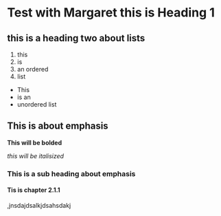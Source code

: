 # Test with Margaret this is Heading 1

## this is a heading two about lists

1. this
2. is
3. an ordered
4. list

* This
* is an
* unordered list

## This is about emphasis 

**This will be bolded**

*this will be italisized*

### This is a sub heading about emphasis
#### Tis is chapter 2.1.1
,jnsdajdsalkjdsahsdakj
